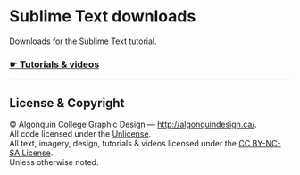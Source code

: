 # Sublime Text downloads

Downloads for the Sublime Text tutorial.

### [☛ Tutorials & videos](http://learn-the-web.algonquindesign.ca/topics/sublime-text/)

---

## License & Copyright

© Algonquin College Graphic Design — <http://algonquindesign.ca/>.<br>
All code licensed under the [Unlicense](UNLICENSE).<br>
All text, imagery, design, tutorials & videos licensed under the [CC BY-NC-SA License](http://creativecommons.org/licenses/by-nc-sa/4.0/).<br>
Unless otherwise noted.
